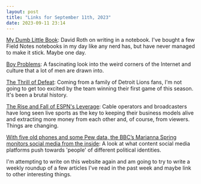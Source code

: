 ```yaml
---
layout: post
title: "Links for September 11th, 2023"
date: 2023-09-11 23:14
---
```


[My Dumb Little Book](https://defector.com/my-dumb-little-book): David Roth on writing in a notebook. I've bought a few Field Notes notebooks in my day like any nerd has, but have never managed to make it stick. Maybe one day.

[Boy Problems](https://www.motherjones.com/politics/2023/08/boy-problems-andrew-tate-masculinity-crisis-manosphere/): A fascinating look into the weird corners of the Internet and culture that a lot of men are drawn into.

[The Thrill of Defeat](https://www.theatlantic.com/ideas/archive/2023/09/detroit-lions-nfl-football-fan-defeat/675220/): Coming from a family of Detroit Lions fans, I'm not going to get too excited by the team winning their first game of this season. It's been a brutal history.

[The Rise and Fall of ESPN's Leverage](https://stratechery.com/2023/the-rise-and-fall-of-espns-leverage/): Cable operators and broadcasters have long seen live sports as the key to keeping their business models alive and extracting more money from each other and, of course, from viewers. Things are changing.

[With five old phones and some Pew data, the BBC’s Marianna Spring monitors social media from the inside](https://www.niemanlab.org/2023/08/with-five-old-phones-and-some-pew-data-the-bbcs-marianna-spring-monitors-social-media-from-the-inside/): A look at what content social media platforms push towards 'people' of different political identities.

I'm attempting to write on this website again and am going to try to write a weekly roundup of a few articles I've read in the past week and maybe link to other interesting things.
